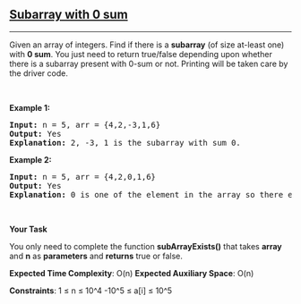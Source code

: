 <h2><a href="https://www.geeksforgeeks.org/problems/subarray-with-0-sum-1587115621/1">Subarray with 0 sum</a></h2><hr><div><p>Given an array of integers. Find if there is a <strong>subarray</strong> (of size at-least one) with <strong>0 sum</strong>. You just need to return true/false depending upon whether there is a subarray present with 0-sum or not. Printing will be taken care by the driver code.</p>
<p>&nbsp;</p>
<p><strong class="example">Example 1:</strong></p>
<pre><strong>Input:</strong> n = 5, arr = {4,2,-3,1,6}
<strong>Output:</strong> Yes
<strong>Explanation:</strong> 2, -3, 1 is the subarray with sum 0.</pre>

<p><strong class="example">Example 2:</strong></p>

<pre><strong>Input:</strong> n = 5, arr = {4,2,0,1,6}
<strong>Output:</strong> Yes
<strong>Explanation:</strong> 0 is one of the element in the array so there exist a subarray with sum 0.</pre>
<p>&nbsp;</p>
<p><strong>Your Task</strong></p>

<p>You only need to complete the function <strong>subArrayExists()</strong> that takes <strong>array</strong> and <strong>n</strong> as <strong>parameters</strong> and <strong>returns</strong> true or false.</p>
<p><strong>Expected Time Complexity</strong>: O(n)
<strong>Expected Auxiliary Space</strong>: O(n)

<strong>Constraints</strong>:
1 ≤ n ≤ 10^4
-10^5 ≤ a[i] ≤ 10^5

</div>
